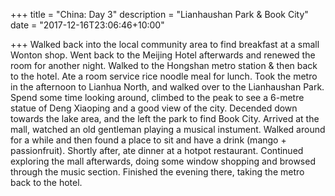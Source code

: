 +++
title = "China: Day 3"
description = "Lianhaushan Park & Book City"
date = "2017-12-16T23:06:46+10:00"

+++
Walked back into the local community area to find breakfast at a small Wonton shop. Went back to the Meijing Hotel afterwards and renewed the room for another night. Walked to the Hongshan metro station & then back to the hotel. Ate a room service rice noodle meal for lunch. Took the metro in the afternoon to Lianhua North, and walked over to the Lianhaushan Park. Spend some time looking around, climbed to the peak to see a 6-metre statue of Deng Xiaoping and a good view of the city. Decended down towards the lake area, and the left the park to find Book City. Arrived at the mall, watched an old gentleman playing a musical instument. Walked around for a while and then found a place to sit and have a drink (mango + passionfruit). Shortly after, ate dinner at a hotpot restaurant. Continued exploring the mall afterwards, doing some window shopping and browsed through the music section. Finished the evening there, taking the metro back to the hotel.
